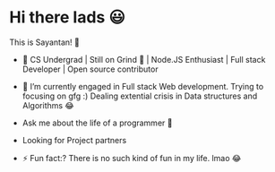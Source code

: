 # Hi there lads 😃
This is Sayantan! 🤙

- 🔭 CS Undergrad | Still on Grind :slightly_smiling_face: | Node.JS Enthusiast | Full stack Developer | Open source contributor

- 🌱 I’m currently engaged in  Full stack Web development. Trying to focusing  on gfg :) Dealing  extential crisis in Data structures and Algorithms 😂


-  Ask me about the life of a programmer :slightly_smiling_face:
  
-  Looking for Project partners
  
- ⚡ Fun fact:? There is no such kind of fun in my life. lmao 😂

